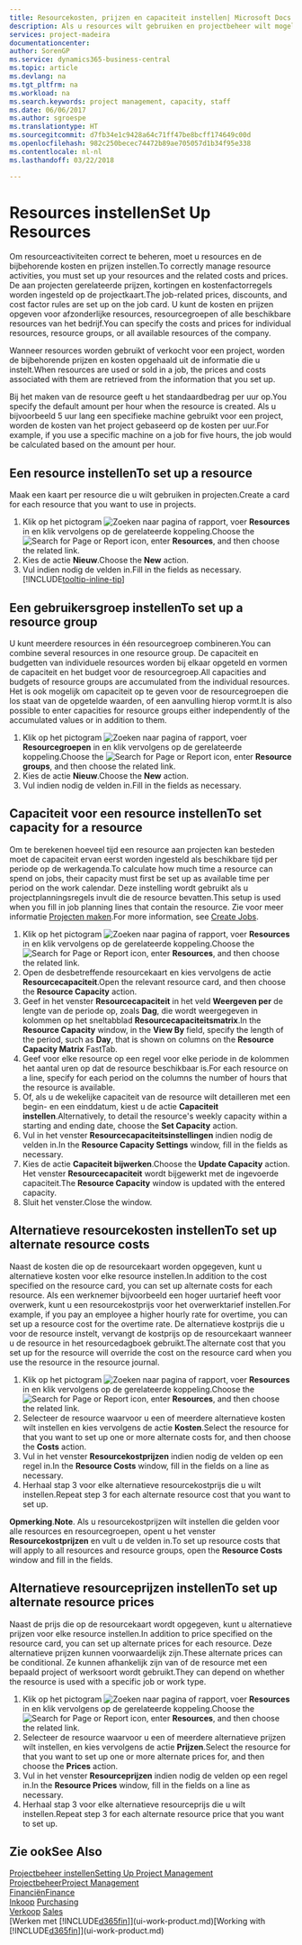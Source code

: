 ```yaml
---
title: Resourcekosten, prijzen en capaciteit instellen| Microsoft Docs
description: Als u resources wilt gebruiken en projectbeheer wilt mogelijk maken, geeft u kosten en prijzen voor afzonderlijke resources of resourcegroepen op en stelt u de resourcecapaciteit in.
services: project-madeira
documentationcenter: 
author: SorenGP
ms.service: dynamics365-business-central
ms.topic: article
ms.devlang: na
ms.tgt_pltfrm: na
ms.workload: na
ms.search.keywords: project management, capacity, staff
ms.date: 06/06/2017
ms.author: sgroespe
ms.translationtype: HT
ms.sourcegitcommit: d7fb34e1c9428a64c71ff47be8bcff174649c00d
ms.openlocfilehash: 982c250becec74472b89ae705057d1b34f95e338
ms.contentlocale: nl-nl
ms.lasthandoff: 03/22/2018

---
```

# <a name="set-up-resources"></a><span data-ttu-id="bec3e-103">Resources instellen</span><span class="sxs-lookup"><span data-stu-id="bec3e-103">Set Up Resources</span></span>
<span data-ttu-id="bec3e-104">Om resourceactiviteiten correct te beheren, moet u resources en de bijbehorende kosten en prijzen instellen.</span><span class="sxs-lookup"><span data-stu-id="bec3e-104">To correctly manage resource activities, you must set up your resources and the related costs and prices.</span></span> <span data-ttu-id="bec3e-105">De aan projecten gerelateerde prijzen, kortingen en kostenfactorregels worden ingesteld op de projectkaart.</span><span class="sxs-lookup"><span data-stu-id="bec3e-105">The job-related prices, discounts, and cost factor rules are set up on the job card.</span></span> <span data-ttu-id="bec3e-106">U kunt de kosten en prijzen opgeven voor afzonderlijke resources, resourcegroepen of alle beschikbare resources van het bedrijf.</span><span class="sxs-lookup"><span data-stu-id="bec3e-106">You can specify the costs and prices for individual resources, resource groups, or all available resources of the company.</span></span>

<span data-ttu-id="bec3e-107">Wanneer resources worden gebruikt of verkocht voor een project, worden de bijbehorende prijzen en kosten opgehaald uit de informatie die u instelt.</span><span class="sxs-lookup"><span data-stu-id="bec3e-107">When resources are used or sold in a job, the prices and costs associated with them are retrieved from the information that you set up.</span></span>

<span data-ttu-id="bec3e-108">Bij het maken van de resource geeft u het standaardbedrag per uur op.</span><span class="sxs-lookup"><span data-stu-id="bec3e-108">You specify the default amount per hour when the resource is created.</span></span> <span data-ttu-id="bec3e-109">Als u bijvoorbeeld 5 uur lang een specifieke machine gebruikt voor een project, worden de kosten van het project gebaseerd op de kosten per uur.</span><span class="sxs-lookup"><span data-stu-id="bec3e-109">For example, if you use a specific machine on a job for five hours, the job would be calculated based on the amount per hour.</span></span>

## <a name="to-set-up-a-resource"></a><span data-ttu-id="bec3e-110">Een resource instellen</span><span class="sxs-lookup"><span data-stu-id="bec3e-110">To set up a resource</span></span>
<span data-ttu-id="bec3e-111">Maak een kaart per resource die u wilt gebruiken in projecten.</span><span class="sxs-lookup"><span data-stu-id="bec3e-111">Create a card for each resource that you want to use in projects.</span></span>

1. <span data-ttu-id="bec3e-112">Klik op het pictogram ![Zoeken naar pagina of rapport](media/ui-search/search_small.png "pictogram Zoeken naar pagina of rapport"), voer **Resources** in en klik vervolgens op de gerelateerde koppeling.</span><span class="sxs-lookup"><span data-stu-id="bec3e-112">Choose the ![Search for Page or Report](media/ui-search/search_small.png "Search for Page or Report icon") icon, enter **Resources**, and then choose the related link.</span></span>
2. <span data-ttu-id="bec3e-113">Kies de actie **Nieuw**.</span><span class="sxs-lookup"><span data-stu-id="bec3e-113">Choose the **New** action.</span></span>
3. <span data-ttu-id="bec3e-114">Vul indien nodig de velden in.</span><span class="sxs-lookup"><span data-stu-id="bec3e-114">Fill in the fields as necessary.</span></span> [!INCLUDE[tooltip-inline-tip](includes/tooltip-inline-tip_md.md)]  

## <a name="to-set-up-a-resource-group"></a><span data-ttu-id="bec3e-115">Een gebruikersgroep instellen</span><span class="sxs-lookup"><span data-stu-id="bec3e-115">To set up a resource group</span></span>
<span data-ttu-id="bec3e-116">U kunt meerdere resources in één resourcegroep combineren.</span><span class="sxs-lookup"><span data-stu-id="bec3e-116">You can combine several resources in one resource group.</span></span> <span data-ttu-id="bec3e-117">De capaciteit en budgetten van individuele resources worden bij elkaar opgeteld en vormen de capaciteit en het budget voor de resourcegroep.</span><span class="sxs-lookup"><span data-stu-id="bec3e-117">All capacities and budgets of resource groups are accumulated from the individual resources.</span></span> <span data-ttu-id="bec3e-118">Het is ook mogelijk om capaciteit op te geven voor de resourcegroepen die los staat van de opgetelde waarden, of een aanvulling hierop vormt.</span><span class="sxs-lookup"><span data-stu-id="bec3e-118">It is also possible to enter capacities for resource groups either independently of the accumulated values or in addition to them.</span></span>

1. <span data-ttu-id="bec3e-119">Klik op het pictogram ![Zoeken naar pagina of rapport](media/ui-search/search_small.png "pictogram Zoeken naar pagina of rapport"), voer **Resourcegroepen** in en klik vervolgens op de gerelateerde koppeling.</span><span class="sxs-lookup"><span data-stu-id="bec3e-119">Choose the ![Search for Page or Report](media/ui-search/search_small.png "Search for Page or Report icon") icon, enter **Resource groups**, and then choose the related link.</span></span>
2. <span data-ttu-id="bec3e-120">Kies de actie **Nieuw**.</span><span class="sxs-lookup"><span data-stu-id="bec3e-120">Choose the **New** action.</span></span>
3. <span data-ttu-id="bec3e-121">Vul indien nodig de velden in.</span><span class="sxs-lookup"><span data-stu-id="bec3e-121">Fill in the fields as necessary.</span></span>

## <a name="to-set-capacity-for-a-resource"></a><span data-ttu-id="bec3e-122">Capaciteit voor een resource instellen</span><span class="sxs-lookup"><span data-stu-id="bec3e-122">To set capacity for a resource</span></span>
<span data-ttu-id="bec3e-123">Om te berekenen hoeveel tijd een resource aan projecten kan besteden moet de capaciteit ervan eerst worden ingesteld als beschikbare tijd per periode op de werkagenda.</span><span class="sxs-lookup"><span data-stu-id="bec3e-123">To calculate how much time a resource can spend on jobs, their capacity must first be set up as available time per period on the work calendar.</span></span> <span data-ttu-id="bec3e-124">Deze instelling wordt gebruikt als u projectplanningsregels invult die de resource bevatten.</span><span class="sxs-lookup"><span data-stu-id="bec3e-124">This setup is used when you fill in job planning lines that contain the resource.</span></span> <span data-ttu-id="bec3e-125">Zie voor meer informatie [Projecten maken](projects-how-create-jobs.md).</span><span class="sxs-lookup"><span data-stu-id="bec3e-125">For more information, see [Create Jobs](projects-how-create-jobs.md).</span></span>

1. <span data-ttu-id="bec3e-126">Klik op het pictogram ![Zoeken naar pagina of rapport](media/ui-search/search_small.png "pictogram Zoeken naar pagina of rapport"), voer **Resources** in en klik vervolgens op de gerelateerde koppeling.</span><span class="sxs-lookup"><span data-stu-id="bec3e-126">Choose the ![Search for Page or Report](media/ui-search/search_small.png "Search for Page or Report icon") icon, enter **Resources**, and then choose the related link.</span></span>
2. <span data-ttu-id="bec3e-127">Open de desbetreffende resourcekaart en kies vervolgens de actie **Resourcecapaciteit**.</span><span class="sxs-lookup"><span data-stu-id="bec3e-127">Open the relevant resource card, and then choose the **Resource Capacity** action.</span></span>
3. <span data-ttu-id="bec3e-128">Geef in het venster **Resourcecapaciteit** in het veld **Weergeven per** de lengte van de periode op, zoals **Dag**, die wordt weergegeven in kolommen op het sneltabblad **Resourcecapaciteitsmatrix**.</span><span class="sxs-lookup"><span data-stu-id="bec3e-128">In the **Resource Capacity** window, in the **View By** field, specify the length of the period, such as **Day**, that is shown on columns on the **Resource Capacity Matrix** FastTab.</span></span>
4. <span data-ttu-id="bec3e-129">Geef voor elke resource op een regel voor elke periode in de kolommen het aantal uren op dat de resource beschikbaar is.</span><span class="sxs-lookup"><span data-stu-id="bec3e-129">For each resource on a line, specify for each period on the columns the number of hours that the resource is available.</span></span>
5. <span data-ttu-id="bec3e-130">Of, als u de wekelijke capaciteit van de resource wilt detailleren met een begin- en een einddatum, kiest u de actie **Capaciteit instellen**.</span><span class="sxs-lookup"><span data-stu-id="bec3e-130">Alternatively, to detail the resource's weekly capacity within a starting and ending date, choose the **Set Capacity** action.</span></span>
6. <span data-ttu-id="bec3e-131">Vul in het venster **Resourcecapaciteitsinstellingen** indien nodig de velden in.</span><span class="sxs-lookup"><span data-stu-id="bec3e-131">In the **Resource Capacity Settings** window, fill in the fields as necessary.</span></span>
7. <span data-ttu-id="bec3e-132">Kies de actie **Capaciteit bijwerken**.</span><span class="sxs-lookup"><span data-stu-id="bec3e-132">Choose the **Update Capacity** action.</span></span> <span data-ttu-id="bec3e-133">Het venster **Resourcecapaciteit** wordt bijgewerkt met de ingevoerde capaciteit.</span><span class="sxs-lookup"><span data-stu-id="bec3e-133">The **Resource Capacity** window is updated with the entered capacity.</span></span>
8. <span data-ttu-id="bec3e-134">Sluit het venster.</span><span class="sxs-lookup"><span data-stu-id="bec3e-134">Close the window.</span></span>

## <a name="to-set-up-alternate-resource-costs"></a><span data-ttu-id="bec3e-135">Alternatieve resourcekosten instellen</span><span class="sxs-lookup"><span data-stu-id="bec3e-135">To set up alternate resource costs</span></span>
<span data-ttu-id="bec3e-136">Naast de kosten die op de resourcekaart worden opgegeven, kunt u alternatieve kosten voor elke resource instellen.</span><span class="sxs-lookup"><span data-stu-id="bec3e-136">In addition to the cost specified on the resource card, you can set up alternate costs for each resource.</span></span> <span data-ttu-id="bec3e-137">Als een werknemer bijvoorbeeld een hoger uurtarief heeft voor overwerk, kunt u een resourcekostprijs voor het overwerktarief instellen.</span><span class="sxs-lookup"><span data-stu-id="bec3e-137">For example, if you pay an employee a higher hourly rate for overtime, you can set up a resource cost for the overtime rate.</span></span> <span data-ttu-id="bec3e-138">De alternatieve kostprijs die u voor de resource instelt, vervangt de kostprijs op de resourcekaart wanneer u de resource in het resourcedagboek gebruikt.</span><span class="sxs-lookup"><span data-stu-id="bec3e-138">The alternate cost that you set up for the resource will override the cost on the resource card when you use the resource in the resource journal.</span></span>

1. <span data-ttu-id="bec3e-139">Klik op het pictogram ![Zoeken naar pagina of rapport](media/ui-search/search_small.png "pictogram Zoeken naar pagina of rapport"), voer **Resources** in en klik vervolgens op de gerelateerde koppeling.</span><span class="sxs-lookup"><span data-stu-id="bec3e-139">Choose the ![Search for Page or Report](media/ui-search/search_small.png "Search for Page or Report icon") icon, enter **Resources**, and then choose the related link.</span></span>  
2. <span data-ttu-id="bec3e-140">Selecteer de resource waarvoor u een of meerdere alternatieve kosten wilt instellen en kies vervolgens de actie **Kosten**.</span><span class="sxs-lookup"><span data-stu-id="bec3e-140">Select the resource for that you want to set up one or more alternate costs for, and then choose the **Costs** action.</span></span>  
3. <span data-ttu-id="bec3e-141">Vul in het venster **Resourcekostprijzen** indien nodig de velden op een regel in.</span><span class="sxs-lookup"><span data-stu-id="bec3e-141">In the **Resource Costs** window, fill in the fields on a line as necessary.</span></span>  
4. <span data-ttu-id="bec3e-142">Herhaal stap 3 voor elke alternatieve resourcekostprijs die u wilt instellen.</span><span class="sxs-lookup"><span data-stu-id="bec3e-142">Repeat step 3 for each alternate resource cost that you want to set up.</span></span>

<span data-ttu-id="bec3e-143">**Opmerking**.</span><span class="sxs-lookup"><span data-stu-id="bec3e-143">**Note**.</span></span> <span data-ttu-id="bec3e-144">Als u resourcekostprijzen wilt instellen die gelden voor alle resources en resourcegroepen, opent u het venster **Resourcekostprijzen** en vult u de velden in.</span><span class="sxs-lookup"><span data-stu-id="bec3e-144">To set up resource costs that will apply to all resources and resource groups, open the **Resource Costs** window and fill in the fields.</span></span>

## <a name="to-set-up-alternate-resource-prices"></a><span data-ttu-id="bec3e-145">Alternatieve resourceprijzen instellen</span><span class="sxs-lookup"><span data-stu-id="bec3e-145">To set up alternate resource prices</span></span>
<span data-ttu-id="bec3e-146">Naast de prijs die op de resourcekaart wordt opgegeven, kunt u alternatieve prijzen voor elke resource instellen.</span><span class="sxs-lookup"><span data-stu-id="bec3e-146">In addition to price specified on the resource card, you can set up alternate prices for each resource.</span></span> <span data-ttu-id="bec3e-147">Deze alternatieve prijzen kunnen voorwaardelijk zijn.</span><span class="sxs-lookup"><span data-stu-id="bec3e-147">These alternate prices can be conditional.</span></span> <span data-ttu-id="bec3e-148">Ze kunnen afhankelijk zijn van of de resource met een bepaald project of werksoort wordt gebruikt.</span><span class="sxs-lookup"><span data-stu-id="bec3e-148">They can depend on whether the resource is used with a specific job or work type.</span></span>

1. <span data-ttu-id="bec3e-149">Klik op het pictogram ![Zoeken naar pagina of rapport](media/ui-search/search_small.png "pictogram Zoeken naar pagina of rapport"), voer **Resources** in en klik vervolgens op de gerelateerde koppeling.</span><span class="sxs-lookup"><span data-stu-id="bec3e-149">Choose the ![Search for Page or Report](media/ui-search/search_small.png "Search for Page or Report icon") icon, enter **Resources**, and then choose the related link.</span></span>
2. <span data-ttu-id="bec3e-150">Selecteer de resource waarvoor u een of meerdere alternatieve prijzen wilt instellen, en kies vervolgens de actie **Prijzen**.</span><span class="sxs-lookup"><span data-stu-id="bec3e-150">Select the resource for that you want to set up one or more alternate prices for, and then choose the **Prices** action.</span></span>
3. <span data-ttu-id="bec3e-151">Vul in het venster **Resourceprijzen** indien nodig de velden op een regel in.</span><span class="sxs-lookup"><span data-stu-id="bec3e-151">In the **Resource Prices** window, fill in the fields on a line as necessary.</span></span>
4. <span data-ttu-id="bec3e-152">Herhaal stap 3 voor elke alternatieve resourceprijs die u wilt instellen.</span><span class="sxs-lookup"><span data-stu-id="bec3e-152">Repeat step 3 for each alternate resource price that you want to set up.</span></span>

## <a name="see-also"></a><span data-ttu-id="bec3e-153">Zie ook</span><span class="sxs-lookup"><span data-stu-id="bec3e-153">See Also</span></span>
[<span data-ttu-id="bec3e-154">Projectbeheer instellen</span><span class="sxs-lookup"><span data-stu-id="bec3e-154">Setting Up Project Management</span></span>](projects-setup-projects.md)  
[<span data-ttu-id="bec3e-155">Projectbeheer</span><span class="sxs-lookup"><span data-stu-id="bec3e-155">Project Management</span></span>](projects-manage-projects.md)  
[<span data-ttu-id="bec3e-156">Financiën</span><span class="sxs-lookup"><span data-stu-id="bec3e-156">Finance</span></span>](finance.md)  
<span data-ttu-id="bec3e-157">[Inkoop](purchasing-manage-purchasing.md)       </span><span class="sxs-lookup"><span data-stu-id="bec3e-157">[Purchasing](purchasing-manage-purchasing.md)       </span></span>  
<span data-ttu-id="bec3e-158">[Verkoop](sales-manage-sales.md)    </span><span class="sxs-lookup"><span data-stu-id="bec3e-158">[Sales](sales-manage-sales.md)    </span></span>  
<span data-ttu-id="bec3e-159">[Werken met [!INCLUDE[d365fin](includes/d365fin_md.md)]](ui-work-product.md)</span><span class="sxs-lookup"><span data-stu-id="bec3e-159">[Working with [!INCLUDE[d365fin](includes/d365fin_md.md)]](ui-work-product.md)</span></span>  

